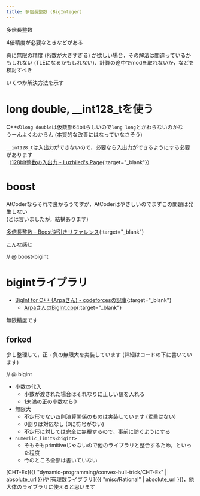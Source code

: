 ```yaml
---
title: 多倍長整数 (BigInteger)
---
```


多倍長整数

4倍精度が必要なときなどがある

真に無限の精度 (桁数が大きすぎる) が欲しい場合，その解法は間違っているかもしれない (TLEになるかもしれない)．計算の途中でmodを取れないか，などを検討すべき

いくつか解決方法を示す

# long double, \_\_int128\_tを使う

C++の`long double`は仮数部64bitらしいので`long long`とかわらないのかな  
うーんよくわからん (本質的な改善にはなっていなさそう)

`__int128_t`は入出力ができないので，必要なら入出力ができるようにする必要があります  
（[128bit整数の入出力 - Luzhiled's Page](https://luzhiled.github.io/CLibrary/Other/IO_int128.html){:target="_blank"}）
<!--_-->

# boost

AtCoderならそれで良かろうですが，AtCoderはやさしいのでまずこの問題は発生しない  
(とは言いましたが，結構あります)

[多倍長整数 - Boost逆引きリファレンス](https://boostjp.github.io/tips/multiprec-int.html){:target="_blank"}<!--_-->

こんな感じ

// @ boost-bigint

# bigintライブラリ

* [BigInt for C++ (Arpaさん) - codeforcesの記事](https://codeforces.com/blog/entry/22566){:target="_blank"}<!--_-->
  * [ArpaさんのBigInt.cpp](https://gist.github.com/ar-pa/957297fb3f88996ead11){:target="_blank"}<!--_-->

無限精度です

## forked

少し整理して，正・負の無限大を実装しています (詳細はコードの下に書いています)

// @ bigint

* 小数の代入
  * 小数が渡された場合はそれなりに正しい値を入れる
  * 1未満の正の小数なら0
* 無限大
  * 不定形でない四則演算関係のものは実装しています (累乗はない)
  * 0割りは対応なし (0に符号がない)
  * 不定形に対しては完全に無視するので，事前に防ぐようにする
* `numerlic_limits<bigint>`
  * そもそもprimitiveじゃないので他のライブラリと整合するため，といった程度
  * 今のところ全部は書いていない

[CHT-Ex]({{ "dynamic-programming/convex-hull-trick/CHT-Ex" | absolute_url }})や[有理数ライブラリ]({{ "misc/Rational" | absolute_url }})，他大体のライブラリに使えると思います

